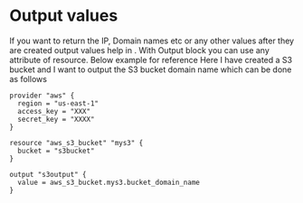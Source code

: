 

# Output values 
If you want to return the IP, Domain names etc or any other values after they are created output values help in . With Output block you can use any attribute of resource. 
Below example for reference
Here I have created a S3 bucket and I want to output the S3 bucket domain name which can be done as follows 
```
provider "aws" {
  region = "us-east-1"
  access_key = "XXX"
  secret_key = "XXXX"
}

resource "aws_s3_bucket" "mys3" {
  bucket = "s3bucket"
}

output "s3output" {
  value = aws_s3_bucket.mys3.bucket_domain_name
}
```






